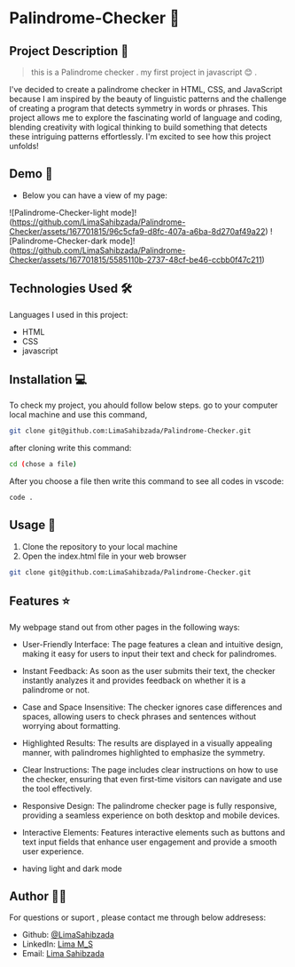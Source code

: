 # Palindrome-Checker 🚀

## Project Description 📝

> this is a Palindrome checker . my first project in javascript 😊 .

I've decided to create a palindrome checker in HTML, CSS, and JavaScript because I am inspired by the beauty of linguistic patterns and the challenge of creating a program that detects symmetry in words or phrases. This project allows me to explore the fascinating world of language and coding, blending creativity with logical thinking to build something that detects these intriguing patterns effortlessly. I'm excited to see how this project unfolds!





## Demo 📸


- Below you can have a view of my page:

![Palindrome-Checker-light mode]!(https://github.com/LimaSahibzada/Palindrome-Checker/assets/167701815/96c5cfa9-d8fc-407a-a6ba-8d270af49a22)
![Palindrome-Checker-dark mode]!(https://github.com/LimaSahibzada/Palindrome-Checker/assets/167701815/5585110b-2737-48cf-be46-ccbb0f47c211)






## Technologies Used 🛠️

Languages I used in this project:

- HTML
- CSS
- javascript



## Installation 💻

To check my project, you ahould follow below steps.
go to your computer local machine and use this command,

```bash
git clone git@github.com:LimaSahibzada/Palindrome-Checker.git

```
after cloning write this command:
```bash
cd (chose a file)
```
After you choose a file then write this command to see all codes in vscode:
```bash
code .
```




## Usage 🎯

1. Clone the repository to your local machine
2. Open the index.html file in your web browser



```bash
git clone git@github.com:LimaSahibzada/Palindrome-Checker.git
```




## Features ⭐

My webpage stand out from other pages in the following ways:

- User-Friendly Interface: The page features a clean and intuitive design, making it easy for users to input their text and check for palindromes.

- Instant Feedback: As soon as the user submits their text, the checker instantly analyzes it and provides feedback on whether it is a palindrome or not.

- Case and Space Insensitive: The checker ignores case differences and spaces, allowing users to check phrases and sentences without worrying about formatting.

- Highlighted Results: The results are displayed in a visually appealing manner, with palindromes highlighted to emphasize the symmetry.

- Clear Instructions: The page includes clear instructions on how to use the checker, ensuring that even first-time visitors can navigate and use the tool effectively.

- Responsive Design: The palindrome checker page is fully responsive, providing a seamless experience on both desktop and mobile devices.

- Interactive Elements: Features interactive elements such as buttons and text input fields that enhance user engagement and provide a smooth user experience.

- having light and dark mode





## Author 👩‍💻
For questions or suport , please contact me through below addresess:
- Github: [@LimaSahibzada](https://github.com/LimaSahibzada)
- LinkedIn: [Lima M_S](https://linkedin.com/in/Lima_M_S)
- Email: [Lima Sahibzada](limasahibzada2023@gmail.com.com)





 
